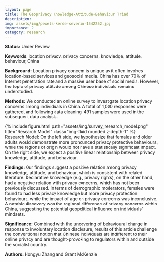```yaml
---
layout: page
title: The Geoprivacy Knowledge-Attitude-Behaviour Triad
description: 
img: assets/img/pexels-kerde-severin-1542252.jpg
importance: 2
category: research
---
```


<b>Status:</b> Under Review 

<b>Keywords:</b> location privacy, privacy concerns, knowledge, attitude, behaviour, China

<b>Background:</b> Location privacy concern is unique as it often involves location-based services and geosocial media. China has over 70% of Internet penetration rate and a massive user base of social media. However, the topic of privacy attitude among Chinese individuals remains understudied.

<b>Methods:</b> We conducted an online survey to investigate location privacy concerns among individuals in China. A total of 1,000 responses were gathered, and following data cleaning, 491 samples were used in the subsequent data analysis. 

<div class="row">
    <div class="col-sm mt-3 mt-md-0">
        {% include figure.html path="assets/img/survey_research_model.png" title="Research Model" class="img-fluid rounded z-depth-1" %}
    </div>
</div>
<div class="caption">
    Research Model: On the left side, we hypothesize that females and older adults would demonstrate more pronounced privacy protective behaviours, while the regions of origin would not have a statistically significant impact. On the right side, we expect a positive linear relationship between privacy knowledge, attitude, and behaviour.
</div>

<b>Findings:</b> Our findings suggest a positive relation among privacy knowledge, attitude, and behaviour, which is consistent with related literature. Declarative knowledge (e.g., privacy rights), on the other hand, had a negative relation with privacy concerns, which has not been previously discussed. In terms of demographic moderators, females were found to had less privacy knowledge but more privacy protection behaviours, while the impact of age on privacy concerns was inconclusive. A notable discovery was the regional difference of privacy concerns within China, suggesting the potential geopolitical influence on individuals' mindsets. 

<b>Significance:</b> Combined with the uncovering of behavioural change in response to involuntary location disclosure, results of this article challenge the conventional notion that Chinese individuals are indifferent to their online privacy and are thought-provoking to regulators within and outside the socialist country. 

<b>Authors:</b> Hongyu Zhang and Grant McKenzie 